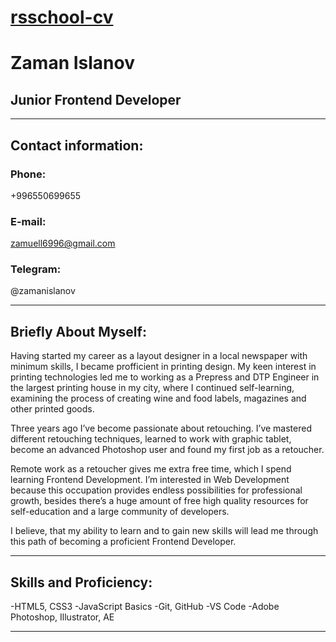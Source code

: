 # [rsschool-cv](https://zaman96.github.io/rsschool-cv/)
# Zaman Islanov

## Junior Frontend Developer

---
## Contact information:

### Phone: 
+996550699655
### E-mail: 
zamuell6996@gmail.com
### Telegram: 
@zamanislanov

---
## Briefly About Myself:
Having started my career as a layout designer in a local newspaper with minimum skills, I became profficient in printing design.
My keen interest in printing technologies led me to working as a Prepress and DTP Engineer in the largest printing house in my city,
where I continued self-learning, examining the process of creating wine and food labels, magazines and other printed goods.

Three years ago I’ve become passionate about retouching. I’ve mastered different retouching techniques,
learned to work with graphic tablet, become an advanced Photoshop user and found my first job as a retoucher.

Remote work as a retoucher gives me extra free time, which I spend learning Frontend Development.
I’m interested in Web Development because this occupation provides endless possibilities for professional growth,
besides there’s a huge amount of free high quality resources for self-education and a large community of developers.

I believe, that my ability to learn and to gain new skills will lead me through this path of becoming a proficient Frontend Developer.

---

## Skills and Proficiency:

-HTML5, CSS3
-JavaScript Basics
-Git, GitHub
-VS Code
-Adobe Photoshop, Illustrator, AE

---


